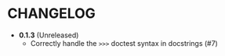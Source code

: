 # CHANGELOG

-   **0.1.3** (Unreleased)
    -   Correctly handle the `>>>` doctest syntax in docstrings (#7)

